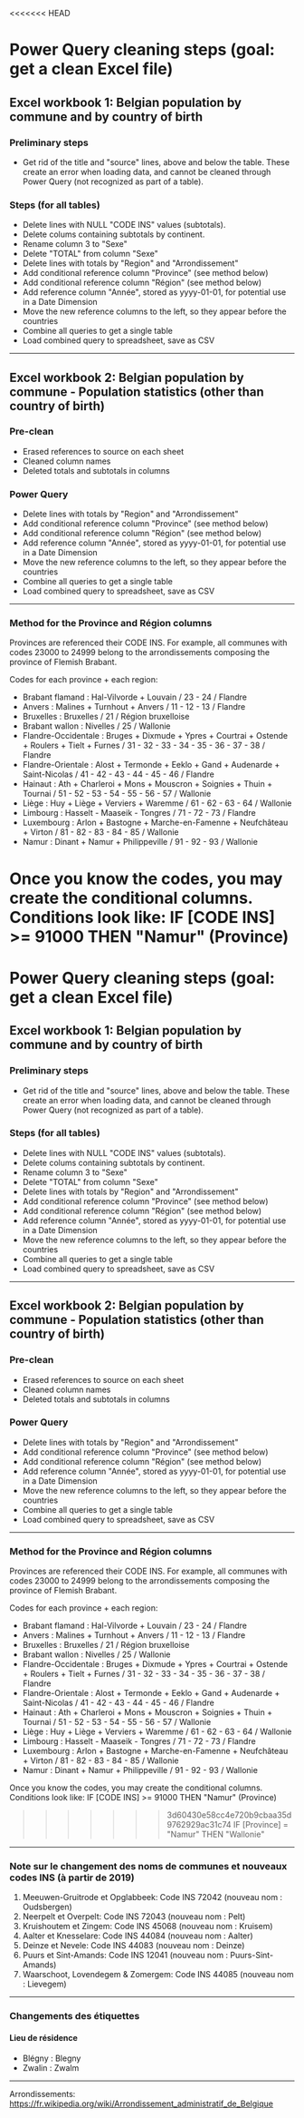 <<<<<<< HEAD

# Power Query cleaning steps (goal: get a clean Excel file)

## Excel workbook 1: Belgian population by commune and by country of birth

### Preliminary steps 

- Get rid of the title and "source" lines, above and below the table. These create an error when loading data, and cannot be cleaned through Power Query (not recognized as part of a table).

### Steps (for all tables)

- Delete lines with NULL "CODE INS" values (subtotals).
- Delete colums containing subtotals by continent.
- Rename column 3 to "Sexe"
- Delete "TOTAL" from column "Sexe"
- Delete lines with totals by "Region" and "Arrondissement"
- Add conditional reference column "Province" (see method below)
- Add conditional reference column "Région" (see method below)
- Add reference column "Année", stored as yyyy-01-01, for potential use in a Date Dimension
- Move the new reference columns to the left, so they appear before the countries
- Combine all queries to get a single table
- Load combined query to spreadsheet, save as CSV


------------------------------------------------------------------------------------------------------------------------------------------

## Excel workbook 2: Belgian population by commune - Population statistics (other than country of birth)

### Pre-clean
- Erased references to source on each sheet
- Cleaned column names
- Deleted totals and subtotals in columns

### Power Query
- Delete lines with totals by "Region" and "Arrondissement"
- Add conditional reference column "Province" (see method below)
- Add conditional reference column "Région" (see method below)
- Add reference column "Année", stored as yyyy-01-01, for potential use in a Date Dimension
- Move the new reference columns to the left, so they appear before the countries
- Combine all queries to get a single table
- Load combined query to spreadsheet, save as CSV

------------------------------------------------------------------------------------------------------------------------------------------

### Method for the Province and Région columns
Provinces are referenced their CODE INS. For example, all communes with codes 23000 to 24999 belong to the arrondissements composing the province of Flemish Brabant.

Codes for each province + each region: 
- Brabant flamand : Hal-Vilvorde + Louvain / 23 - 24 / Flandre
- Anvers : Malines + Turnhout + Anvers / 11 - 12 - 13 / Flandre
- Bruxelles : Bruxelles / 21 / Région bruxelloise
- Brabant wallon : Nivelles / 25 / Wallonie
- Flandre-Occidentale : Bruges + Dixmude + Ypres + Courtrai + Ostende + Roulers + Tielt + Furnes 
	/ 31 - 32 - 33 - 34 - 35 - 36 - 37 - 38 
	/ Flandre
- Flandre-Orientale : Alost + Termonde + Eeklo + Gand + Audenarde + Saint-Nicolas
	/ 41 - 42 - 43 - 44 - 45 - 46
	/ Flandre
- Hainaut : Ath + Charleroi + Mons + Mouscron + Soignies + Thuin + Tournai
	/ 51 - 52 - 53 - 54 - 55 - 56 - 57
	/ Wallonie
- Liège : Huy + Liège + Verviers + Waremme
	/ 61 - 62 - 63 - 64
	/ Wallonie
- Limbourg : Hasselt - Maaseik - Tongres / 71 - 72 - 73 / Flandre
- Luxembourg : Arlon + Bastogne + Marche-en-Famenne + Neufchâteau + Virton
	/ 81 - 82 - 83 - 84 - 85
	/ Wallonie
- Namur : Dinant + Namur + Philippeville / 91 - 92 - 93 / Wallonie

Once you know the codes, you may create the conditional columns. Conditions look like: 
IF [CODE INS] >= 91000 THEN "Namur" (Province)
=======

# Power Query cleaning steps (goal: get a clean Excel file)

## Excel workbook 1: Belgian population by commune and by country of birth

### Preliminary steps 

- Get rid of the title and "source" lines, above and below the table. These create an error when loading data, and cannot be cleaned through Power Query (not recognized as part of a table).

### Steps (for all tables)

- Delete lines with NULL "CODE INS" values (subtotals).
- Delete colums containing subtotals by continent.
- Rename column 3 to "Sexe"
- Delete "TOTAL" from column "Sexe"
- Delete lines with totals by "Region" and "Arrondissement"
- Add conditional reference column "Province" (see method below)
- Add conditional reference column "Région" (see method below)
- Add reference column "Année", stored as yyyy-01-01, for potential use in a Date Dimension
- Move the new reference columns to the left, so they appear before the countries
- Combine all queries to get a single table
- Load combined query to spreadsheet, save as CSV


------------------------------------------------------------------------------------------------------------------------------------------

## Excel workbook 2: Belgian population by commune - Population statistics (other than country of birth)

### Pre-clean
- Erased references to source on each sheet
- Cleaned column names
- Deleted totals and subtotals in columns

### Power Query
- Delete lines with totals by "Region" and "Arrondissement"
- Add conditional reference column "Province" (see method below)
- Add conditional reference column "Région" (see method below)
- Add reference column "Année", stored as yyyy-01-01, for potential use in a Date Dimension
- Move the new reference columns to the left, so they appear before the countries
- Combine all queries to get a single table
- Load combined query to spreadsheet, save as CSV

------------------------------------------------------------------------------------------------------------------------------------------

### Method for the Province and Région columns
Provinces are referenced their CODE INS. For example, all communes with codes 23000 to 24999 belong to the arrondissements composing the province of Flemish Brabant.

Codes for each province + each region: 
- Brabant flamand : Hal-Vilvorde + Louvain / 23 - 24 / Flandre
- Anvers : Malines + Turnhout + Anvers / 11 - 12 - 13 / Flandre
- Bruxelles : Bruxelles / 21 / Région bruxelloise
- Brabant wallon : Nivelles / 25 / Wallonie
- Flandre-Occidentale : Bruges + Dixmude + Ypres + Courtrai + Ostende + Roulers + Tielt + Furnes 
	/ 31 - 32 - 33 - 34 - 35 - 36 - 37 - 38 
	/ Flandre
- Flandre-Orientale : Alost + Termonde + Eeklo + Gand + Audenarde + Saint-Nicolas
	/ 41 - 42 - 43 - 44 - 45 - 46
	/ Flandre
- Hainaut : Ath + Charleroi + Mons + Mouscron + Soignies + Thuin + Tournai
	/ 51 - 52 - 53 - 54 - 55 - 56 - 57
	/ Wallonie
- Liège : Huy + Liège + Verviers + Waremme
	/ 61 - 62 - 63 - 64
	/ Wallonie
- Limbourg : Hasselt - Maaseik - Tongres / 71 - 72 - 73 / Flandre
- Luxembourg : Arlon + Bastogne + Marche-en-Famenne + Neufchâteau + Virton
	/ 81 - 82 - 83 - 84 - 85
	/ Wallonie
- Namur : Dinant + Namur + Philippeville / 91 - 92 - 93 / Wallonie

Once you know the codes, you may create the conditional columns. Conditions look like: 
IF [CODE INS] >= 91000 THEN "Namur" (Province)
>>>>>>> 3d60430e58cc4e720b9cbaa35d9762929ac31c74
IF [Province] = "Namur" THEN "Wallonie"

------------------------------------------------------------------------------------------------------------------------------------------

### Note sur le changement des noms de communes et nouveaux codes INS (à partir de 2019)

1. Meeuwen-Gruitrode et Opglabbeek: Code INS 72042 (nouveau nom : Oudsbergen)
2. Neerpelt et Overpelt: Code INS 72043 (nouveau nom : Pelt)
3. Kruishoutem et Zingem: Code INS 45068 (nouveau nom : Kruisem)
4. Aalter et Knesselare: Code INS 44084 (nouveau nom : Aalter)
5. Deinze et Nevele: Code INS 44083 (nouveau nom : Deinze)
6. Puurs et Sint-Amands: Code INS 12041 (nouveau nom : Puurs-Sint-Amands)
7. Waarschoot, Lovendegem & Zomergem: Code INS 44085 (nouveau nom : Lievegem)


------------------------------------------------------------------------------------------------------------------------------------------

### Changements des étiquettes

#### Lieu de résidence
- Blégny : Blegny
- Zwalin : Zwalm

------------------------------------------------------------------------------------------------------------------------------------------

Arrondissements: 
https://fr.wikipedia.org/wiki/Arrondissement_administratif_de_Belgique 